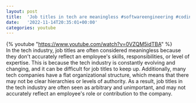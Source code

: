 ```yaml
---
layout: post
title:  'Job titles in tech are meaningless #softwareengineering #coding'
date:   '2022-11-14T20:35:01+00:00'
categories: youtube
---
```

{% youtube  "https://www.youtube.com/watch?v=0VZQM5idTBA" %}
<br />
In the tech industry, job titles are often considered meaningless because they don't accurately reflect an employee's skills, responsibilities, or level of expertise. This is because the tech industry is constantly evolving and changing, and it can be difficult for job titles to keep up. Additionally, many tech companies have a flat organizational structure, which means that there may not be clear hierarchies or levels of authority. As a result, job titles in the tech industry are often seen as arbitrary and unimportant, and may not accurately reflect an employee's role or contribution to the company.
